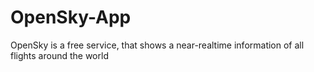 # OpenSky-App
OpenSky is a free service, that shows a near-realtime information of all flights around the world
